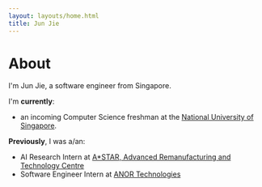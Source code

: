 ```yaml
---
layout: layouts/home.html
title: Jun Jie
---
```


# About

I'm Jun Jie, a software engineer from Singapore.

I'm **currently**:

- an incoming Computer Science freshman at the [National University of Singapore](https://www.nus.edu.sg/).

**Previously**, I was a/an:

- AI Research Intern at [A\*STAR, Advanced Remanufacturing and Technology Centre](https://www.a-star.edu.sg/artc)
- Software Engineer Intern at [ANOR Technologies](https://www.anor-tech.com/)
